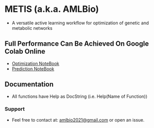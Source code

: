 # METIS (a.k.a. AMLBio)
* A versatile active learning workflow for optimization of genetic and metabolic networks


## Full Performance Can Be Achieved On Google Colab Online
* [Optimization NoteBook](https://colab.research.google.com/github/AMLBio/AMLBio_2021/blob/master/AMLBio_2021_Optimization_Notebook_vDev.ipynb)
* [Prediction NoteBook](https://colab.research.google.com/github/AMLBio/AMLBio_2021/blob/master/AMLBio_2021_Prediction_Notebook_vDev.ipynb)

## Documentation
* All functions have Help as DocString (i.e. Help(Name of Function))

### Support
* Feel free to contact at: amlbio2021@gmail.com or open an issue.
